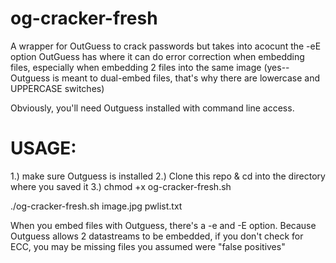 # og-cracker-fresh
A wrapper for OutGuess to crack passwords but takes into acocunt the -eE option OutGuess has where it can do error correction when embedding files, especially when embedding 2 files into the same image (yes--Outguess is meant to dual-embed files, that's why there are lowercase and UPPERCASE switches)

Obviously, you'll need Outguess installed with command line access.

# USAGE:
1.) make sure Outguess is installed
2.) Clone this repo & cd into the directory where you saved it
3.) chmod +x og-cracker-fresh.sh

./og-cracker-fresh.sh image.jpg pwlist.txt

When you embed files with Outguess, there's a -e and -E option.  Because Outguess allows 2 datastreams to be embedded, if you don't check for ECC, you may be missing files you assumed were "false positives"

